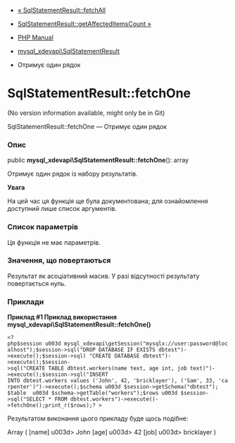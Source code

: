 - [«
SqlStatementResult::fetchAll](mysql-xdevapi-sqlstatementresult.fetchall.md)
- [SqlStatementResult::getAffectedItemsCount
»](mysql-xdevapi-sqlstatementresult.getaffecteditemscount.md)

- [PHP Manual](index.md)
- [mysql_xdevapi\SqlStatementResult](class.mysql-xdevapi-sqlstatementresult.md)
- Отримує один рядок

# SqlStatementResult::fetchOne

(No version information available, might only be in Git)

SqlStatementResult::fetchOne — Отримує один рядок

### Опис

public **mysql_xdevapi\SqlStatementResult::fetchOne**(): array

Отримує один рядок із набору результатів.

**Увага**

На цей час ця функція ще була документована; для
ознайомлення доступний лише список аргументів.

### Список параметрів

Ця функція не має параметрів.

### Значення, що повертаються

Результат як асоціативний масив. У разі відсутності результату
повертається нуль.

### Приклади

**Приклад #1 Приклад використання
**mysql_xdevapi\SqlStatementResult::fetchOne()****

` <?php$session u003d mysql_xdevapi\getSession("mysqlx://user:password@localhost");$session->sql("DROP DATABASE IF EXISTS dbtest")->execute();$session->sql( "CREATE DATABASE dbtest")->execute();$session->sql("CREATE TABLE dbtest.workers(name text, age int, job text)")->execute();$session->sql("INSERT INTO dbtest.workers values ('John', 42, 'bricklayer'), ('Sam', 33, 'carpenter')")->execute();$schema u003d $session->getSchema("dbtest"); $table  u003d $schema->getTable("workers");$rows u003d $session->sql("SELECT * FROM dbtest.workers")->execute()->fetchOne();print_r($rows);? > `

Результатом виконання цього прикладу буде щось подібне:

Array
(
[name] u003d> John
[age] u003d> 42
[job] u003d> bricklayer
)
